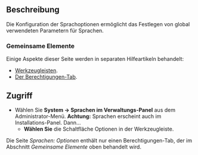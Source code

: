 <!-- Filename: Help4.x:Languages:_Options / Display title: Sprachen: Optionen -->

## Beschreibung

Die Konfiguration der Sprachoptionen ermöglicht das Festlegen von global verwendeten Parametern für Sprachen.

### Gemeinsame Elemente

Einige Aspekte dieser Seite werden in separaten Hilfeartikeln behandelt:

* [Werkzeugleisten](jdocmanual?article=help/common-elements/toolbars).
* [Der Berechtigungen-Tab](jdocmanual?article=help/common-elements/edit-permissions).

## Zugriff

- Wählen Sie **System → Sprachen im Verwaltungs-Panel** aus dem Administrator-Menü. **Achtung:** Sprachen erscheint auch im Installations-Panel. Dann...
  - **Wählen Sie** die Schaltfläche Optionen in der Werkzeugleiste.

Die Seite *Sprachen: Optionen* enthält nur einen Berechtigungen-Tab, der im Abschnitt *Gemeinsame Elemente* oben behandelt wird.
